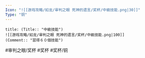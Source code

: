 ```yaml
---
Icon: "![[游戏攻略/如龙/审判之眼 死神的遗言/奖杯/中級技能.png|30]]"
Type: "铜"
---
```

```ad-common-bronze-trophy
title: (Title:: "中級技能")
![[游戏攻略/如龙/审判之眼 死神的遗言/奖杯/中級技能.png|100]]
(Comment:: "習得６０個技能")
```

#审判之眼/奖杯 #奖杯 #奖杯/铜
